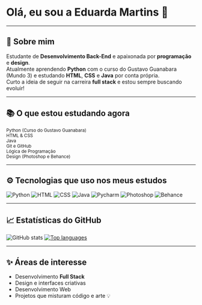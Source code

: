 <!DOCTYPE html>
<html lang="pt-br">
<head>
  <meta charset="UTF-8" />

</head>
<body>

  <h1>Olá, eu sou a Eduarda Martins 👋</h1>

  <hr />

  <section>
    <h2>🚀 Sobre mim</h2>
    <p>Estudante de <strong>Desenvolvimento Back-End</strong> e apaixonada por <strong>programação</strong> e <strong>design</strong>.<br />
    Atualmente aprendendo <strong>Python</strong> com o curso do Gustavo Guanabara (Mundo 3) e estudando <strong>HTML</strong>, <strong>CSS</strong> e <strong>Java</strong> por conta própria.<br />
    Curto a ideia de seguir na carreira <strong>full stack</strong> e estou sempre buscando evoluir!</p>
  </section>

  <hr />

  <section>
    <h2>📚 O que estou estudando agora</h2>
    <small>
      Python (Curso do Gustavo Guanabara) <br />
      HTML & CSS <br />
      Java <br />
      Git e GitHub <br />
      Lógica de Programação <br />
      Design (Photoshop e Behance)
    </small>
  </section>

  <hr />

  <section>
    <h2>⚙️ Tecnologias que uso nos meus estudos</h2>
    <img src="https://img.shields.io/badge/Python-3776AB?style=for-the-badge&logo=python&logoColor=white" alt="Python" />
    <img src="https://img.shields.io/badge/HTML-239120?style=for-the-badge&logo=html5&logoColor=white" alt="HTML" />
    <img src="https://img.shields.io/badge/CSS-239120?&style=for-the-badge&logo=css3&logoColor=white" alt="CSS" />
    <img src="https://img.shields.io/badge/Java-007396?style=for-the-badge&logo=java&logoColor=white" alt="Java" />
    <img src="https://img.shields.io/badge/pycharm-143?style=for-the-badge&logo=pycharm&logoColor=black&color=black&labelColor=green" alt="Pycharm" />
    <img src="https://img.shields.io/badge/Adobe%20Photoshop-31A8FF?style=for-the-badge&logo=Adobe%20Photoshop&logoColor=black" alt="Photoshop" />
    <img src="https://img.shields.io/badge/Behance-0054F7?style=for-the-badge&logo=behance&logoColor=white" alt="Behance" />
  </section>

  <hr />

  <section>
    <h2>📈 Estatísticas do GitHub</h2>
    <img src="https://github-readme-stats.vercel.app/api?username=duarda2605&show_icons=true&theme=onedark" alt="GitHub stats" />
    <a href="https://github.com/DevDuarda/github-readme-stats" target="_blank" rel="noopener noreferrer">
      <img src="https://github-readme-stats.vercel.app/api/top-langs/?username=DevDuarda&layout=compact&theme=onedark" alt="Top languages" />
    </a>
  </section>

  <hr />

  <section>
    <h2>✨ Áreas de interesse</h2>
    <ul>
      <li>Desenvolvimento <strong>Full Stack</strong></li>
      <li>Design e interfaces criativas</li>
      <li>Desenvolvimento Web</li>
      <li>Projetos que misturam código e arte 💡</li>
    </ul>
  </section>

</body>
</html>
